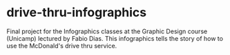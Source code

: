 # drive-thru-infographics
Final project for the Infographics classes at the Graphic Design course (Unicamp) lectured by Fabio Dias. This infographics tells the story of how to use the McDonald's drive thru service.
